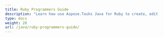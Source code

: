 ```yaml
---
title: Ruby Programmers Guide
description: "Learn how use Aspose.Tasks Java for Ruby to create, edit, save of convert Microsoft Project (MPP/XML) files."
type: docs
weight: 20
url: /java/ruby-programmers-guide/
---
```

